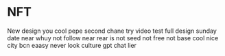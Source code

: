 # NFT
New design 
you
cool pepe
second chane
try video test
full design
sunday date near
whuy
not
follow
near
rear
is not
seed
not
free
not
base
cool
nice
city
bcn
eaasy
never
look
culture
gpt chat
lier

